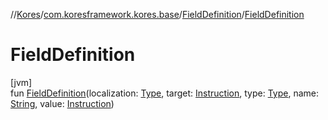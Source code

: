 //[Kores](../../../index.md)/[com.koresframework.kores.base](../index.md)/[FieldDefinition](index.md)/[FieldDefinition](-field-definition.md)

# FieldDefinition

[jvm]\
fun [FieldDefinition](-field-definition.md)(localization: [Type](https://docs.oracle.com/javase/8/docs/api/java/lang/reflect/Type.html), target: [Instruction](../../com.koresframework.kores/-instruction/index.md), type: [Type](https://docs.oracle.com/javase/8/docs/api/java/lang/reflect/Type.html), name: [String](https://kotlinlang.org/api/latest/jvm/stdlib/kotlin/-string/index.html), value: [Instruction](../../com.koresframework.kores/-instruction/index.md))
